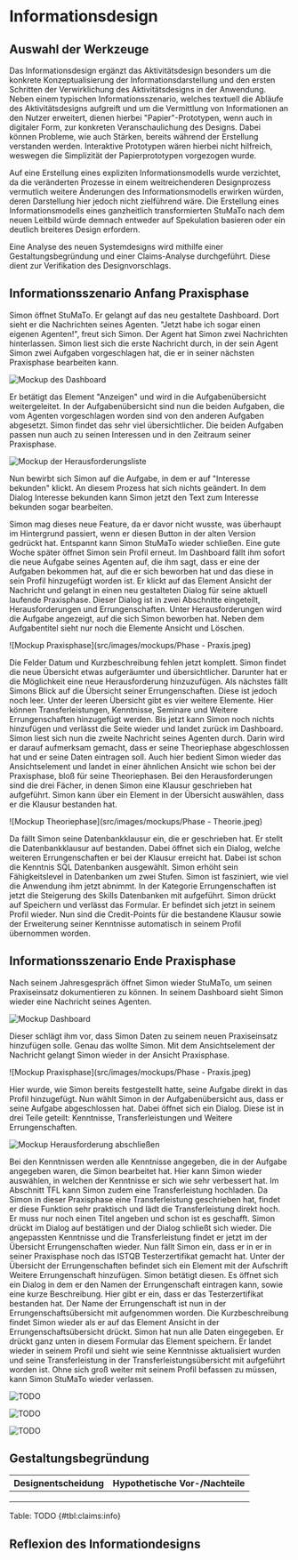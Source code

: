 # Informationsdesign

## Auswahl der Werkzeuge

Das Informationsdesign ergänzt das Aktivitätsdesign besonders um die konkrete Konzeptualisierung der Informationsdarstellung und den ersten Schritten der Verwirklichung des Aktivitätsdesigns in der Anwendung. Neben einem typischen Informationsszenario, welches textuell die Abläufe des Aktivitätsdesigns aufgreift und um die Vermittlung von Informationen an den Nutzer erweitert, dienen hierbei "Papier"-Prototypen, wenn auch in digitaler Form, zur konkreten Veranschaulichung des Designs. Dabei können Probleme, wie auch Stärken, bereits während der Erstellung verstanden werden. Interaktive Prototypen wären hierbei nicht hilfreich, weswegen die Simplizität der Papierprototypen vorgezogen wurde.

Auf eine Erstellung eines expliziten Informationsmodells wurde verzichtet, da die veränderten Prozesse in einem weitreichenderen Designprozess vermutlich weitere Änderungen des Informationsmodells erwirken würden, deren Darstellung hier jedoch nicht zielführend wäre. Die Erstellung eines Informationsmodells eines ganzheitlich transformierten StuMaTo nach dem neuen Leitbild würde demnach entweder auf Spekulation basieren oder ein deutlich breiteres Design erfordern.

Eine Analyse des neuen Systemdesigns wird mithilfe einer Gestaltungsbegründung und einer Claims-Analyse durchgeführt. Diese dient zur Verifikation des Designvorschlags.


## Informationsszenario Anfang Praxisphase

Simon öffnet StuMaTo. Er gelangt auf das neu gestaltete Dashboard. Dort sieht er die Nachrichten seines Agenten. "Jetzt habe ich sogar einen eigenen Agenten!", freut sich Simon. Der Agent hat Simon zwei Nachrichten hinterlassen. Simon liest sich die erste Nachricht durch, in der sein Agent Simon zwei Aufgaben vorgeschlagen hat, die er in seiner nächsten Praxisphase bearbeiten kann. 

![Mockup des Dashboard](src/images/mockups/Dashboard.jpeg)

Er betätigt das Element "Anzeigen" und wird in die Aufgabenübersicht weitergeleitet. In der Aufgabenübersicht sind nun die beiden Aufgaben, die vom Agenten vorgeschlagen worden sind von den anderen Aufgaben abgesetzt. Simon findet das sehr viel übersichtlicher. Die beiden Aufgaben passen nun auch zu seinen Interessen und in den Zeitraum seiner Praxisphase. 

![Mockup der Herausforderungsliste](src/images/mockups/HerausforderungenListe.jpeg)

Nun bewirbt sich Simon auf die Aufgabe, in dem er auf "Interesse bekunden" klickt. An diesem Prozess hat sich nichts geändert. In dem Dialog Interesse bekunden kann Simon jetzt den Text zum Interesse bekunden sogar bearbeiten. 

<!-- TODO bild für Interesse bekunden -->

Simon mag dieses neue Feature, da er davor nicht wusste, was überhaupt im Hintergrund passiert, wenn er diesen Button in der alten Version gedrückt hat. Entspannt kann Simon StuMaTo wieder schließen.
Eine gute Woche später öffnet Simon sein Profil erneut. Im Dashboard fällt ihm sofort die neue Aufgabe seines Agenten auf, die ihm sagt, dass er eine der Aufgaben bekommen hat, auf die er sich beworben hat und das diese in sein Profil hinzugefügt worden ist. Er klickt auf das Element Ansicht der Nachricht und gelangt in einen neu gestalteten Dialog für seine aktuell laufende Praxisphase. Dieser Dialog ist in zwei Abschnitte eingeteilt, Herausforderungen und Errungenschaften. Unter Herausforderungen wird die Aufgabe angezeigt, auf die sich Simon beworben hat. Neben dem Aufgabentitel sieht nur noch die Elemente Ansicht und Löschen. 

![Mockup Praxisphase](src/images/mockups/Phase - Praxis.jpeg)

Die Felder Datum und Kurzbeschreibung fehlen jetzt komplett. Simon findet die neue Übersicht etwas aufgeräumter und übersichtlicher.
Darunter hat er die Möglichkeit eine neue Herausforderung hinzuzufügen. Als nächstes fällt Simons Blick auf die Übersicht seiner Errungenschaften. Diese ist jedoch noch leer. Unter der leeren Übersicht gibt es vier weitere Elemente. Hier können Transferleistungen, Kenntnisse, Seminare und Weitere Errungenschaften hinzugefügt werden. Bis jetzt kann Simon noch nichts hinzufügen und verlässt die Seite wieder und landet zurück im Dashboard. 
Simon liest sich nun die zweite Nachricht seines Agenten durch. Darin wird er darauf aufmerksam gemacht, dass er seine Theoriephase abgeschlossen hat und er seine Daten eintragen soll. Auch hier bedient Simon wieder das Ansichtselement und landet in einer ähnlichen Ansicht wie schon bei der Praxisphase, bloß für seine Theoriephasen. Bei den Herausforderungen sind die drei Fächer, in denen Simon eine Klausur geschrieben hat aufgeführt. Simon kann über ein Element in der Übersicht auswählen, dass er die Klausur bestanden hat.

![Mockup Theoriephase](src/images/mockups/Phase - Theorie.jpeg)

Da fällt Simon seine Datenbankklausur ein, die er geschrieben hat. Er stellt die Datenbankklausur auf bestanden. Dabei öffnet sich ein Dialog, welche weiteren Errungenschaften er bei der Klausur erreicht hat. Dabei ist schon die Kenntnis SQL Datenbanken ausgewählt. Simon erhöht sein Fähigkeitslevel in Datenbanken um zwei Stufen. Simon ist fasziniert, wie viel die Anwendung ihm jetzt abnimmt. In der Kategorie Errungenschaften ist jetzt die Steigerung des Skills Datenbanken mit aufgeführt. Simon drückt auf Speichern und verlässt das Formular. Er befindet sich jetzt in seinem Profil wieder. Nun sind die Credit-Points für die bestandene Klausur sowie der Erweiterung seiner Kenntnisse automatisch in seinem Profil übernommen worden.    

## Informationsszenario Ende Praxisphase

Nach seinem Jahresgespräch öffnet Simon wieder StuMaTo, um seinen Praxiseinsatz dokumentieren zu können. In seinem Dashboard sieht Simon wieder eine Nachricht seines Agenten.

![Mockup Dashboard](src/images/mockups/Dashboard.jpeg)

 Dieser schlägt ihm vor, dass Simon Daten zu seinem neuen Praxiseinsatz hinzufügen solle. Genau das wollte Simon. Mit dem Ansichtselement der Nachricht gelangt Simon wieder in der Ansicht Praxisphase. 

![Mockup Praxisphase](src/images/mockups/Phase - Praxis.jpeg)

Hier wurde, wie Simon bereits festgestellt hatte, seine Aufgabe direkt in das Profil hinzugefügt. Nun wählt Simon in der Aufgabenübersicht aus, dass er seine Aufgabe abgeschlossen hat. Dabei öffnet sich ein Dialog. Diese ist in drei Teile geteilt: Kenntnisse, Transferleistungen und Weitere Errungenschaften. 

![Mockup Herausforderung abschließen](src/images/mockups/HerausforderungErstellenStep3.jpeg)

Bei den Kenntnissen werden alle Kenntnisse angegeben, die in der Aufgabe angegeben waren, die Simon bearbeitet hat. Hier kann Simon wieder auswählen, in welchen der Kenntnisse er sich wie sehr verbessert hat. Im Abschnitt TFL kann Simon zudem eine Transferleistung hochladen. Da Simon in dieser Praxisphase eine Transferleistung geschrieben hat, findet er diese Funktion sehr praktisch und lädt die Transferleistung direkt hoch. Er muss nur noch einen Titel angeben und schon ist es geschafft. Simon drückt im Dialog auf bestätigen und der Dialog schließt sich wieder. Die angepassten Kenntnisse und die Transferleistung findet er jetzt im der Übersicht Errungenschaften wieder. Nun fällt Simon ein, dass er in er in seiner Praxisphase noch das ISTQB Testerzertifikat gemacht hat. Unter der Übersicht der Errungenschaften befindet sich ein Element mit der Aufschrift Weitere Errungenschaft hinzufügen. Simon betätigt diesen. Es öffnet sich ein Dialog in dem er den Namen der Errungenschaft eintragen kann, sowie eine kurze Beschreibung. Hier gibt er ein, dass er das Testerzertifikat bestanden hat. Der Name der Errungenschaft ist nun in der Errungenschaftsübersicht mit aufgenommen worden. Die Kurzbeschreibung findet Simon wieder als er auf das Element Ansicht in der Errungenschaftsübersicht drückt. Simon hat nun alle Daten eingegeben. Er drückt ganz unten in diesem Formular das Element speichern. Er landet wieder in seinem Profil und sieht wie seine Kenntnisse aktualisiert wurden und seine Transferleistung in der Transferleistungsübersicht mit aufgeführt worden ist. Ohne sich groß weiter mit seinem Profil befassen zu müssen, kann Simon StuMaTo wieder verlassen. 



<!-- TODO einarbeiten -->

![TODO](src/images/mockups/HerausforderungErstellenStep1.jpeg)

![TODO](src/images/mockups/HerausforderungErstellenStep2.jpeg)

![TODO](src/images/mockups/Missionsuebersicht.jpeg)



## Gestaltungsbegründung

| Designentscheidung | Hypothetische Vor-/Nachteile |
| ------------------ | ---------------------------- |
|                    |                              |
|                    |                              |
|                    |                              |

   Table: TODO {#tbl:claims:info}

## Reflexion des Informationdesigns






